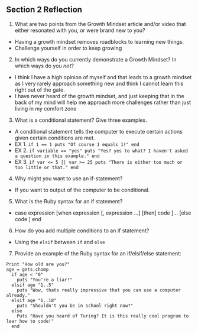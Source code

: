 ## Section 2 Reflection

1. What are two points from the Growth Mindset article and/or video that either resonated with you, or were brand new to you?
* Having a growth mindset removes roadblocks to learning new things.
* Challenge yourself in order to keep growing

2. In which ways do you currently demonstrate a Growth Mindset? In which ways do you _not_?
* I think I have a high opinion of myself and that leads to a growth mindset as I very rarely approach something new and think I cannot learn this right out of the gate.
* I have never heard of the growth mindset, and just keeping that in the back of my mind will help me approach more challenges rather than just living in my comfort zone

3. What is a conditional statement? Give three examples.

* A conditional statement tells the computer to execute certain actions given certain conditions are met.
* EX 1.
``
if 1 == 1
  puts "Of course 1 equals 1!"
end ``
* EX 2. ``
if variable == "yes"
  puts "Yes? yes to what? I haven't asked a question in this example."
end ``
* EX 3. ``
if var <= 5 || var >= 25
 puts "There is either too much or too little or that."
end ``

4. Why might you want to use an if-statement?

* If you want to output of the computer to be conditional.

5. What is the Ruby syntax for an if statement?

* case expression
[when expression [, expression ...] [then]
   code ]...
[else
   code ]
end

6. How do you add multiple conditions to an if statement?

* Using the ``elsif`` between ``if`` and ``else``

7. Provide an example of the Ruby syntax for an if/elsif/else statement:
```
Print "How old are you?"
age = gets.chomp
  if age < "0"
    puts "You're a liar!"
  elsif age "1..5"
    puts "Wow, thats really impressive that you can use a computer already."
  elsif age "6..18"
    puts "Shouldn't you be in school right now?"
  else
    Puts "Have you heard of Turing? It is this really cool program to lear how to code!"
  end
